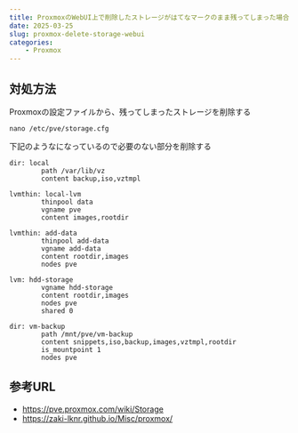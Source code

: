 ```yaml
---
title: ProxmoxのWebUI上で削除したストレージがはてなマークのまま残ってしまった場合の対処方法
date: 2025-03-25
slug: proxmox-delete-storage-webui
categories:
    - Proxmox
---
```


## 対処方法
Proxmoxの設定ファイルから、残ってしまったストレージを削除する
```
nano /etc/pve/storage.cfg
```

下記のようなになっているので必要のない部分を削除する
```
dir: local
        path /var/lib/vz
        content backup,iso,vztmpl

lvmthin: local-lvm
        thinpool data
        vgname pve
        content images,rootdir

lvmthin: add-data
        thinpool add-data
        vgname add-data
        content rootdir,images
        nodes pve

lvm: hdd-storage
        vgname hdd-storage
        content rootdir,images
        nodes pve
        shared 0

dir: vm-backup
        path /mnt/pve/vm-backup
        content snippets,iso,backup,images,vztmpl,rootdir
        is_mountpoint 1
        nodes pve
```

## 参考URL
- https://pve.proxmox.com/wiki/Storage
- https://zaki-lknr.github.io/Misc/proxmox/
